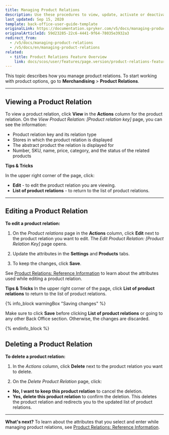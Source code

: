 ```yaml
---
title: Managing Product Relations
description: Use these procedures to view, update, activate or deactivate, and/or delete a product relation in the Back Office.
last_updated: Sep 15, 2020
template: back-office-user-guide-template
originalLink: https://documentation.spryker.com/v5/docs/managing-product-relations
originalArticleId: 59d23285-22c6-4441-9f64-78035e3932a3
redirect_from:
  - /v5/docs/managing-product-relations
  - /v5/docs/en/managing-product-relations
related:
  - title: Product Relations Feature Overview
    link: docs/scos/user/features/page.version/product-relations-feature-overview.html
---
```


This topic describes how you manage product relations.
To start working with product options, go to **Merchandising** > **Product Relations**.
***

## Viewing a Product Relation
To view a product relation, click **View** in the **Actions** column for the product relation. On the *View Product Relation: [Product relation key]* page, you can see the information:

* Product relation key and its relation type
* Stores in which the product relation is displayed
* The abstract product the relation is displayed for
* Number, SKU, name, price, category, and the status of the related products

**Tips & Tricks**

In the upper right corner of the page, click:

* **Edit** - to edit the product relation you are viewing.
* **List of product relations** - to return to the list of product relations.

***

## Editing a Product Relation

**To edit a product relation:**

1. On the *Product relations* page in the **Actions** column, click **Edit** next to the product relation you want to edit. The *Edit Product Relation: [Product Relation Key]* page opens.

2. Update the attributes in the **Settings** and **Products** tabs.

3. To keep the changes, click **Save**.

See [Product Relations: Reference Information](/docs/scos/user/back-office-user-guides/{{page.version}}/merchandising/product-relations/references/product-relations-reference-information.html) to learn about the attributes used while editing a product relation.

**Tips & Tricks**
In the upper right corner of the page, click **List of product relations** to return to the list of product relations.

{% info_block warningBox "Saving changes" %}

Make sure to click **Save** before clicking **List of product relations** or going to any other Back Office section. Otherwise, the changes are discarded.  

{% endinfo_block %}



## Deleting a Product Relation

**To delete a product relation:**

1. In the *Actions* column, click **Delete** next to the product relation you want to delete. 

2. On the *Delete Product Relation* page, click:
  * **No, I want to keep this product relation** to cancel the deletion.
  * **Yes, delete this product relation** to confirm the deletion. This deletes the product relation and redirects you to the updated list of product relations.

***

**What's next?**
To learn about the attributes that you select and enter while managing product relations, see [Product Relations: Reference Information](/docs/scos/user/back-office-user-guides/{{page.version}}/merchandising/product-relations/references/product-relations-reference-information.html).

